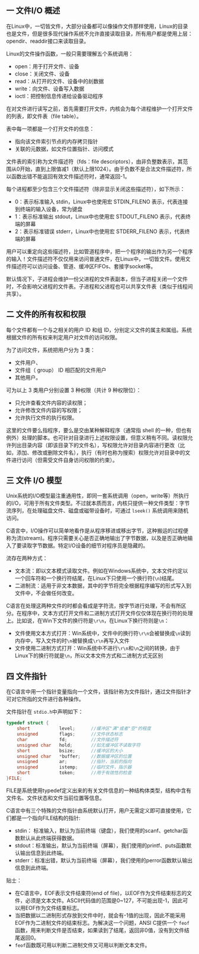 ## 一 文件I/O 概述

在Linux中，一切皆文件，大部分设备都可以像操作文件那样使用，Linux的目录也是文件，但是很多现代操作系统不允许直接读取目录，所有用户都是使用上层：opendir、readdir接口来读取目录。  

Linux的文件操作函数，一般只需要理解五个系统调用：
- open：用于打开文件、设备
- close：关闭文件、设备
- read：从打开的文件、设备中的刦数据
- write：向文件、设备写入数据
- ioctl：把控制信息传递给设备驱动程序

在对文件进行读写之前，首先需要打开文件，内核会为每个进程维护一个打开文件的列表，即文件表（file table）。  

表中每一项都是一个打开文件的信息：
- 指向该文件索引节点的内存拷贝指针
- 关联的元数据，如文件位置指针、访问模式

文件表的索引称为文件描述符（fds：file descriptors），由非负整数表示，其范围从0开始，直到上限值减1（默认上限1024）。由于负数不是合法文件描述符，所以函数出错不能返回有效文件描述符时，通常返回-1。

每个进程都至少包含三个文件描述符（除非显示关闭这些描述符），如下所示：
- 0：表示标准输入 stdin，Linux中也使用宏 STDIN_FILENO 表示，代表连接到终端的输入设备，常为键盘
- 1：表示标准输出 stdout，Linux中也使用宏 STDOUT_FILENO 表示，代表终端的屏幕
- 2：表示标准错误 stderr，Linux中也使用宏 STDERR_FILENO 表示，代表终端的屏幕

用户可以重定向这些描述符，比如管道程序中，把一个程序的输出作为另一个程序的输入！文件描述符不仅仅用来访问普通文件，在Linux中，一切皆文件。使用文件描述符可以访问设备、管道、缓冲区FIFOs、套接字socket等。  

默认情况下，子进程会维护一份父进程的文件表副本，但当子进程关闭一个文件时，不会影响父进程的文件表。子进程和父进程也可以共享文件表（类似于线程间共享）。  

## 二 文件的所有权和权限

每个文件都有一个与之相关的用户 ID 和组 ID，分别定义文件的属主和属组。系统根据文件的所有权来判定用户对文件的访问权限。  

为了访问文件，系统把用户分为 3 类：
- 文件用户、
- 文件组（ group） ID 相匹配的文件用户
- 其他用户。 

可为以上 3 类用户分别设置 3 种权限（共计 9 种权限位）：
- 只允许查看文件内容的读权限；
- 允许修改文件内容的写权限；
- 允许执行文件的执行权限。

这里的文件要么指程序，要么是交由某种解释程序（通常指 shell 的一种，但也有例外）处理的脚本。也可针对目录进行上述权限设置，但意义稍有不同。读权限允许列出目录内容（即该目录下的文件名），写权限允许对目录内容进行更改（比如，添加、修改或删除文件名），执行（有时也称为搜索）权限允许对目录中的文件进行访问（但需受文件自身访问权限的约束）。  

## 三 文件 I/O 模型

Unix系统的I/O模型最注重通用性，即同一套系统调用（open，write等）所执行的I/O，可用于所有文件类型。不过就本质而言，内核只提供一种文件类型：字节流序列，在处理磁盘文件、磁盘或磁带设备时，可通过 `lseek()` 系统调用来随机访问。  

C语言中，I/O操作可以简单地看作是从程序移进或移出字节，这种搬运的过程便称为流(stream)。程序只需要关心是否正确地输出了字节数据，以及是否正确地输入了要读取字节数据。特定I/O设备的细节对程序员是隐藏的。  

流存在两种方式：
- 文本流：即以文本模式读取文件。例如在Windows系统中，文本文件约定以一个回车符和一个换行符结尾，在Linux下只使用一个换行符(`\n`)结尾。
- 二进制流：适用于非文本数据，其中的字节将完全根据程序编写的形式写入到文件中，不会做任何改变。  

C语言在处理这两种文件的时都会看成是字符流，按字节进行处理，不会有所区分。在程序中，文本方式打开文件和二进制方式打开文件仅仅体现在换行符的处理上。比如说，在Win下文件的换行符是`\r\n`，在Linux下换行符则是`\n`：
- 文件使用文本方式打开：Win系统中，文件中的换行符`\r\n`会被替换成`\n`读到内存中，写入文件的时`\n`被替换成`\r\n`再写入文件
- 文件使用二进制方式打开：Win系统中不进行`\r\n`和`\n`之间的转换，由于Linux下的换行符就是`\n`，所以文本文件方式和二进制方式无区别

## 四 文件指针

在C语言中用一个指针变量指向一个文件，该指针称为文件指针，通过文件指针才可对它所指的文件进行各种操作。   

文件指针在 `stdio.h`中声明如下：
```c
typedef struct {
	short           level;      //缓冲区"满"或者"空"的程度 
	unsigned        flags;      //文件状态标志 
	char            fd;         //文件描述符
	unsigned char   hold;	    //如无缓冲区不读取字符
	short           bsize;	    //缓冲区的大小
	unsigned char   *buffer;    //数据缓冲区的位置 
	unsigned        ar;	        //指针，当前的指向 
	unsigned        istemp;	    //临时文件，指示器
	short           token;	    //用于有效性的检查 
}FILE;
```

FILE是系统使用typedef定义出来的有关文件信息的一种结构体类型，结构中含有文件名、文件状态和文件当前位置等信息。  

C语言中有三个特殊的文件指针由系统默认打开，用户无需定义即可直接使用，它们都是一个指向FILE结构的指针:
- stdin： 标准输入，默认为当前终端（键盘），我们使用的scanf、getchar函数默认从此终端获得数据。
- stdout：标准输出，默认为当前终端（屏幕），我们使用的printf、puts函数默认输出信息到此终端。
- stderr：标准出错，默认为当前终端（屏幕），我们使用的perror函数默认输出信息到此终端。

贴士：
- 在C语言中，EOF表示文件结束符(end of file)，以EOF作为文件结束标志的文件，必须是文本文件。ASCII代码值的范围是0~127，不可能出现-1，因此可以用EOF作为文件结束标志。
- 当把数据以二进制形式存放到文件中时，就会有-1值的出现，因此不能采用EOF作为二进制文件的结束标志。为解决这一个问题，ANSI C提供一个 `feof `函数，用来判断文件是否结束，如果读到了结尾，返回非0值，没有到文件结尾返回0。
- `feof`函数既可用以判断二进制文件又可用以判断文本文件。